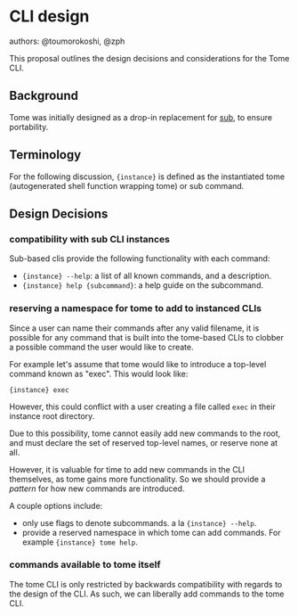 # CLI design

authors: @toumorokoshi, @zph


This proposal outlines the design decisions and considerations for the Tome CLI.

## Background

Tome was initially designed as a drop-in replacement for [sub](https://github.com/basecamp/sub), to ensure portability.

## Terminology

For the following discussion, `{instance}` is defined as the instantiated tome (autogenerated shell function wrapping tome) or sub command.

## Design Decisions

### compatibility with sub CLI instances

Sub-based clis provide the following functionality with each command:

- `{instance} --help`: a list of all known commands, and a description.
- `{instance} help {subcommand}`: a help guide on the subcommand.

### reserving a namespace for tome to add to instanced CLIs

Since a user can name their commands after any valid filename, it is possible
for any command that is built into the tome-based CLIs to clobber a possible command the user would like to create.

For example let's assume that tome would like to introduce a top-level command known as "exec". This would look like:

```
{instance} exec
```

However, this could conflict with a user creating a file called `exec` in their instance root directory.

Due to this possibility, tome cannot easily add new commands to the root, and must declare the set of reserved top-level names, or reserve none at all.

However, it is valuable for time to add new commands in the CLI themselves, as tome gains more functionality. So we should provide a *pattern* for how new commands are introduced.

A couple options include:

- only use flags to denote subcommands. a la `{instance} --help`.
- provide a reserved namespace in which tome can add commands. For example `{instance} tome help`.

### commands available to tome itself

The tome CLI is only restricted by backwards compatibility with regards to the design of the CLI. As such, we can liberally add commands to the tome CLI.
